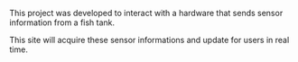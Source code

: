 This project was developed to interact with a hardware that sends sensor information from a fish tank. 

This site will acquire these sensor informations and update for users in real time.
